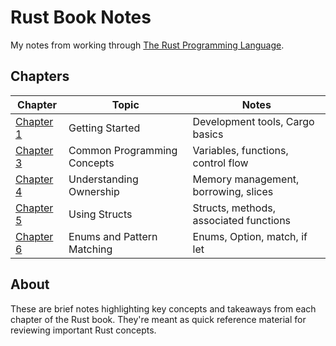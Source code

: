 # Rust Book Notes

My notes from working through [The Rust Programming Language](https://doc.rust-lang.org/stable/book/).

## Chapters

| Chapter | Topic | Notes |
|---------|-------|-------|
| [Chapter 1](ch1.md) | Getting Started | Development tools, Cargo basics |
| [Chapter 3](ch3.md) | Common Programming Concepts | Variables, functions, control flow |
| [Chapter 4](ch4.md) | Understanding Ownership | Memory management, borrowing, slices |
| [Chapter 5](ch5.md) | Using Structs | Structs, methods, associated functions |
| [Chapter 6](ch6.md) | Enums and Pattern Matching | Enums, Option, match, if let |

## About

These are brief notes highlighting key concepts and takeaways from each chapter of the Rust book. They're meant as quick reference material for reviewing important Rust concepts.